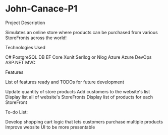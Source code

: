 ﻿# John-Canace-P1

Project Description

Simulates an online store where products can be purchased from various StoreFronts across the world!

Technologies Used

C#
PostgreSQL DB
EF Core
Xunit
Serilog or Nlog
Azure
Azure DevOps
ASP.NET MVC

Features

List of features ready and TODOs for future development

  Update quantity of store products
  Add customers to the website's list
  Display list all of website's StoreFronts
  Display list of products for each StoreFront

To-do List:

  Develop shopping cart logic that lets customers purchase multiple products
  Improve website UI to be more presentable
